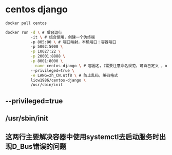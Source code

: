 
# centos django

```bash
docker pull centos

docker run -d \ # 后台运行
           -it \ # 组合使用，创建一个伪终端
           -p 805:80 \ # 端口映射，本机端口：容器端口
           -p 5002:5000 \
           -p 10027:22 \
           -p 20001:8888 \
           -p 8001:8000 \
           --name centos-django \ # 容器名，（需要注意命名规范，可自己定义 ，only [a-zA-Z0-9][a-zA-Z0-9_.-]）
           --privileged=true \
           -e LANG=zh_CN.utf8 \ # 防止乱码，编码格式
           licw1986/centos-django \
           /usr/sbin/init


```

## --privileged=true
## /usr/sbin/init
## 这两行主要解决容器中使用systemctl去启动服务时出现D_Bus错误的问题
